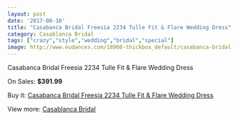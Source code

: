 ```yaml
---
layout: post
date: '2017-08-10'
title: "Casabanca Bridal Freesia 2234 Tulle Fit & Flare Wedding Dress"
category: Casablanca Bridal
tags: ["crazy","style","wedding","bridal","special"]
image: http://www.eudances.com/18960-thickbox_default/casabanca-bridal-freesia-2234-tulle-fit-flare-wedding-dress.jpg
---
```

Casabanca Bridal Freesia 2234 Tulle Fit & Flare Wedding Dress

On Sales: **$391.99**
<a href="https://www.eudances.com/en/casablanca-bridal/5635-casabanca-bridal-freesia-2234-tulle-fit-flare-wedding-dress.html"><amp-img layout="responsive" width="600" height="600" src="//www.eudances.com/18960-thickbox_default/casabanca-bridal-freesia-2234-tulle-fit-flare-wedding-dress.jpg" alt="Casabanca Bridal Freesia 2234 Tulle Fit & Flare Wedding Dress 0" /></a>
<a href="https://www.eudances.com/en/casablanca-bridal/5635-casabanca-bridal-freesia-2234-tulle-fit-flare-wedding-dress.html"><amp-img layout="responsive" width="600" height="600" src="//www.eudances.com/18962-thickbox_default/casabanca-bridal-freesia-2234-tulle-fit-flare-wedding-dress.jpg" alt="Casabanca Bridal Freesia 2234 Tulle Fit & Flare Wedding Dress 1" /></a>
<a href="https://www.eudances.com/en/casablanca-bridal/5635-casabanca-bridal-freesia-2234-tulle-fit-flare-wedding-dress.html"><amp-img layout="responsive" width="600" height="600" src="//www.eudances.com/18961-thickbox_default/casabanca-bridal-freesia-2234-tulle-fit-flare-wedding-dress.jpg" alt="Casabanca Bridal Freesia 2234 Tulle Fit & Flare Wedding Dress 2" /></a>

Buy it: [Casabanca Bridal Freesia 2234 Tulle Fit & Flare Wedding Dress](https://www.eudances.com/en/casablanca-bridal/5635-casabanca-bridal-freesia-2234-tulle-fit-flare-wedding-dress.html "Casabanca Bridal Freesia 2234 Tulle Fit & Flare Wedding Dress")

View more: [Casablanca Bridal](https://www.eudances.com/en/4-casablanca-bridal "Casablanca Bridal")